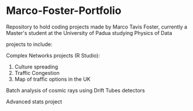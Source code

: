 # Marco-Foster-Portfolio
Repository to hold coding projects made by Marco Tavis Foster, currently a Master's student at the University of Padua studying Physics of Data

projects to include:

Complex Networks projects (R Studio):
1. Culture spreading
2. Traffic Congestion
3. Map of traffic options in the UK

Batch analysis of cosmic rays using Drift Tubes detectors

Advanced stats project
